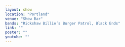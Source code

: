 ```yaml
---
layout: show
location: "Portland"
venue: "Show Bar"
bands: "Rickshaw Billie’s Burger Patrol, Black Ends"
link: ""
poster: ""
youtube: ""
---
```



